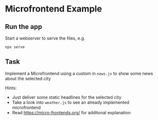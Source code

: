 # Microfrontend Example

## Run the app

Start a webserver to serve the files, e.g.

    npx serve


## Task

Implement a Microfrontend using a custom in `news.js` to show some news about the selected city

Hints:
 - Just deliver some static headlines for the selected city
 - Take a look into `weather.js` to see an already implemented microfrontend
 - Read https://micro-frontends.org/ for additonal explanation
